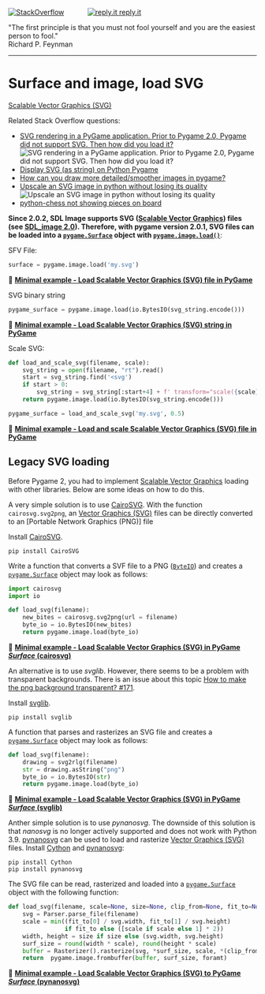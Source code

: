 [![StackOverflow](https://stackexchange.com/users/flair/7322082.png)](https://stackoverflow.com/users/5577765/rabbid76?tab=profile) &nbsp;&nbsp;&nbsp;&nbsp;&nbsp;&nbsp;&nbsp;&nbsp;&nbsp;&nbsp; [![reply.it](../../resource/logo/Repl_it_logo_80.png) reply.it](https://repl.it/repls/folder/PyGame%20Examples)

"The first principle is that you must not fool yourself and you are the easiest person to fool."  
Richard P. Feynman

---

# Surface and image, load SVG

[Scalable  Vector Graphics (SVG)](https://de.wikipedia.org/wiki/Scalable_Vector_Graphics)

Related Stack Overflow questions:

- [SVG rendering in a PyGame application. Prior to Pygame 2.0, Pygame did not support SVG. Then how did you load it?](https://stackoverflow.com/questions/120584/svg-rendering-in-a-pygame-application-prior-to-pygame-2-0-pygame-did-not-suppo/64598021#64598021)  
  ![SVG rendering in a PyGame application. Prior to Pygame 2.0, Pygame did not support SVG. Then how did you load it?](https://i.stack.imgur.com/LOMwY.png)  
- [Display SVG (as string) on Python Pygame](https://stackoverflow.com/questions/65649933/display-svg-as-string-on-python-pygame/65651155#65651155)  
- [How can you draw more detailed/smoother images in pygame?](https://stackoverflow.com/questions/65492782/how-can-you-draw-more-detailed-smoother-images-in-pygame/65492828#65492828)  
- [Upscale an SVG image in python without losing its quality](https://stackoverflow.com/questions/69508937/upscale-an-svg-image-in-python-without-losing-its-quality/69509545#69509545)  
  ![Upscale an SVG image in python without losing its quality](https://i.stack.imgur.com/2VxvP.png)
- [python-chess not showing pieces on board](https://stackoverflow.com/questions/75000032/python-chess-not-showing-pieces-on-board)  

**Since 2.0.2, SDL Image supports SVG ([Scalable Vector Graphics](https://en.wikipedia.org/wiki/Scalable_Vector_Graphics)) files (see [SDL_image 2.0](https://www.libsdl.org/projects/SDL_image)). Therefore, with pygame version 2.0.1, SVG files can be loaded into a [`pygame.Surface`](https://www.pygame.org/docs/ref/surface.html) object with  [`pygame.image.load()`](http://www.pygame.org/docs/ref/image.html)**:

SFV File:

```py
surface = pygame.image.load('my.svg')
```

:scroll: **[Minimal example - Load Scalable Vector Graphics (SVG) file in PyGame](../../examples/minimal_examples/pygame_minimal_surface_load_svg_1.py)**

SVG binary string

```py
pygame_surface = pygame.image.load(io.BytesIO(svg_string.encode()))
```

:scroll: **[Minimal example - Load Scalable Vector Graphics (SVG) string in PyGame](../../examples/minimal_examples/pygame_minimal_surface_load_svg_2.py)**

Scale SVG:

```py
def load_and_scale_svg(filename, scale):
    svg_string = open(filename, "rt").read()
    start = svg_string.find('<svg')    
    if start > 0:
        svg_string = svg_string[:start+4] + f' transform="scale({scale})"' + svg_string[start+4:]
    return pygame.image.load(io.BytesIO(svg_string.encode()))

pygame_surface = load_and_scale_svg('my.svg', 0.5)
```

:scroll: **[Minimal example - Load and scale Scalable Vector Graphics (SVG) file in PyGame](../../examples/minimal_examples/pygame_minimal_surface_load_svg_3.py)**

## Legacy SVG loading

Before Pygame 2, you had to implement [Scalable Vector Graphics](https://en.wikipedia.org/wiki/Scalable_Vector_Graphics) loading with other libraries. Below are some ideas on how to do this.

A very simple solution is to use [CairoSVG](https://cairosvg.org/). With the function `cairosvg.svg2png`, an [Vector Graphics (SVG)](https://de.wikipedia.org/wiki/Scalable_Vector_Graphics) files can be directly converted to an [Portable Network Graphics (PNG)] file

Install [CairoSVG](https://pypi.org/project/CairoSVG/).

```lang-none
pip install CairoSVG
```

Write a function that converts a SVF file to a PNG ([`ByteIO`](https://docs.python.org/3/library/io.html)) and creates a [`pygame.Surface`](https://www.pygame.org/docs/ref/surface.html) object may look as follows:

```py
import cairosvg
import io

def load_svg(filename):
    new_bites = cairosvg.svg2png(url = filename)
    byte_io = io.BytesIO(new_bites)
    return pygame.image.load(byte_io)
```

:scroll: **[Minimal example - Load Scalable Vector Graphics (SVG) in PyGame _Surface_ (cairosvg)](../../examples/minimal_examples/pygame_minimal_surface_load_svg_legacy_3.py)**

An alternative is to use _svglib_. However, there seems to be a problem with transparent backgrounds. There is an issue about this topic [How to make the png background transparent? #171](https://github.com/deeplook/svglib/issues/171).  

Install [svglib](https://pypi.org/project/svglib/).

```lang-none
pip install svglib
```

A function that parses and rasterizes an SVG file and creates a [`pygame.Surface`](https://www.pygame.org/docs/ref/surface.html) object may look as follows:

```py
def load_svg(filename):
    drawing = svg2rlg(filename)
    str = drawing.asString("png")
    byte_io = io.BytesIO(str)
    return pygame.image.load(byte_io)
```

:scroll: **[Minimal example - Load Scalable Vector Graphics (SVG) in PyGame _Surface_ (svglib)](../../examples/minimal_examples/pygame_minimal_surface_load_svg_legacy_2.py)**

Anther simple solution is to use _pynanosvg_. The downside of this solution is that _nanosvg_ is no longer actively supported and does not work with Python 3.9. [pynanosvg](https://github.com/ethanhs/pynanosvg) can be used to load and rasterize [Vector Graphics (SVG)](https://de.wikipedia.org/wiki/Scalable_Vector_Graphics) files. Install [Cython](https://cython.org/) and [pynanosvg](https://github.com/ethanhs/pynanosvg):

```lang-none
pip install Cython
pip install pynanosvg
```

The SVG file can be read, rasterized and loaded into a [`pygame.Surface`](https://www.pygame.org/docs/ref/surface.html) object with the following function:

```py
def load_svg(filename, scale=None, size=None, clip_from=None, fit_to=None, foramt='RGBA'):
    svg = Parser.parse_file(filename)
    scale = min((fit_to[0] / svg.width, fit_to[1] / svg.height)
                if fit_to else ([scale if scale else 1] * 2))
    width, height = size if size else (svg.width, svg.height)
    surf_size = round(width * scale), round(height * scale)
    buffer = Rasterizer().rasterize(svg, *surf_size, scale, *(clip_from if clip_from else 0, 0))
    return  pygame.image.frombuffer(buffer, surf_size, foramt)
```

:scroll: **[Minimal example - Load Scalable Vector Graphics (SVG) to PyGame _Surface_ (pynanosvg)](../../examples/minimal_examples/pygame_minimal_surface_load_svg_legacy_1.py)**
